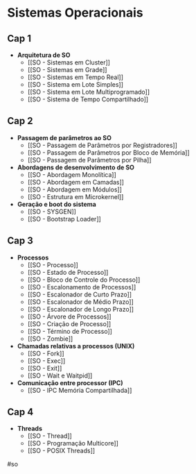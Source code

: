 # Sistemas Operacionais

## Cap 1

- **Arquitetura de SO**
	- [[SO - Sistemas em Cluster]]
	- [[SO - Sistemas em Grade]]
	- [[SO - Sistemas em Tempo Real]]
	- [[SO - Sistema em Lote Simples]]
	- [[SO - Sistema em Lote Multiprogramado]]
	- [[SO - Sistema de Tempo Compartilhado]]

## Cap 2

- **Passagem de parâmetros ao SO**
	- [[SO - Passagem de Parâmetros por Registradores]]
	- [[SO - Passagem de Parâmetros por Bloco de Memória]]
	- [[SO - Passagem de Parâmetros por Pilha]]
-  **Abordagens de desenvolvimento de SO**
	- [[SO - Abordagem Monolítica]]
	- [[SO - Abordagem em Camadas]]
	- [[SO - Abordagem em Módulos]]
	- [[SO - Estrutura em Microkernel]]
- **Geração e boot do sistema**
	- [[SO - SYSGEN]]
	- [[SO - Bootstrap Loader]]

## Cap 3

- **Processos**
	- [[SO - Processo]]
	- [[SO - Estado de Processo]]
	- [[SO - Bloco de Controle do Processo]]
	- [[SO - Escalonamento de Processos]]
	- [[SO - Escalonador de Curto Prazo]]
	- [[SO - Escalonador de Médio Prazo]]
	- [[SO - Escalonador de Longo Prazo]]
	- [[SO - Árvore de Processos]]
	- [[SO - Criação de Processo]]
	- [[SO - Término de Processo]]
	- [[SO - Zombie]]
- **Chamadas relativas a processos (UNIX)**
	- [[SO - Fork]]
	- [[SO - Exec]]
	- [[SO - Exit]]
	- [[SO - Wait e Waitpid]]
- **Comunicação entre processor (IPC)**
	- [[SO - IPC Memória Compartilhada]]

## Cap 4

- **Threads**
	- [[SO - Thread]]
	- [[SO - Programação Multicore]]
	- [[SO - POSIX Threads]]

#so